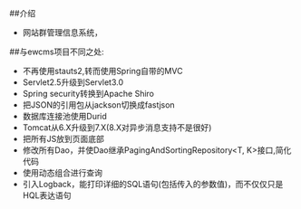 ##介绍
* 网站群管理信息系统，

##与ewcms项目不同之处:
* 不再使用stauts2,转而使用Spring自带的MVC
* Servlet2.5升级到Servlet3.0
* Spring security转换到Apache Shiro
* 把JSON的引用包从jackson切换成fastjson
* 数据库连接池使用Durid
* Tomcat从6.X升级到7.X(8.X对异步消息支持不是很好)
* 把所有JS放到页面底部
* 修改所有Dao，并使Dao继承PagingAndSortingRepository<T, K>接口,简化代码
* 使用动态组合进行查询
* 引入Logback，能打印详细的SQL语句(包括传入的参数值)，而不仅仅只是HQL表达语句